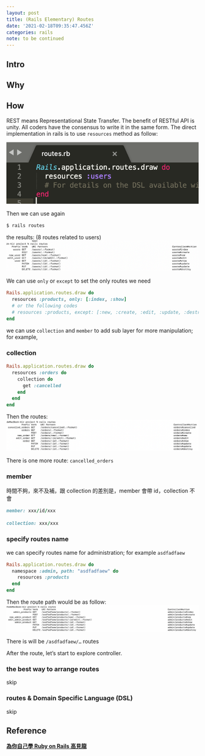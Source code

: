 ```yaml
---
layout: post
title: (Rails Elementary) Routes
date: '2021-02-18T09:35:47.456Z'
categories: rails
note: to be continued
---
```


## Intro

## Why

## How

REST means Representational State Transfer. The benefit of RESTful API is unity. All coders have the consensus to write it in the same form. The direct implementation in rails is to use `resources` method as follow:

<img src="/assets/img/1_qGzuUl1QZXrzLIrEjFjV1A.png" alt="">

Then we can use again

```bash
$ rails routes
```

the results: (8 routes related to users)
<img src="/assets/img/1__ZNgXbOxIkg0wSKGXm8aDCw.png" alt="">

We can use `only` or `except` to set the only routes we need

```ruby
Rails.application.routes.draw do  
  resources :products, only: [:index, :show]
  # or the following codes
  # resources :products, except: [:new, :create, :edit, :update, :destroy]
end
```

we can use `collection` and `member` to add sub layer for more manipulation; for example,

### collection

```ruby
Rails.application.routes.draw do  
  resources :orders do  
    collection do  
      get :cancelled  
    end  
  end  
end
```

Then the routes:
<img src="/assets/img/1_YTaNYTwb6aA41Ukylqj-og.png" alt="">

There is one more route: `cancelled_orders`

### member

時間不夠，來不及補，跟 collection 的差別是，member 會帶 id，collection 不會

```ruby
member: xxx/id/xxx

collection: xxx/xxx
```

### specify routes name

we can specify routes name for administration; for example `asdfadfaew`

```ruby
Rails.application.routes.draw do  
  namespace :admin, path: "asdfadfaew" do  
    resources :products  
  end
end
```

Then the route path would be as follow:
<img src="/assets/img/1_a0_F4MMPrazMJ8PGeD7CGg.png" alt="">

There is will be `/asdfadfaew/…` routes

After the route, let’s start to explore controller.

### the best way to arrange routes

skip

### routes & Domain Specific Language (DSL)

skip

## Reference

[**為你自己學 Ruby on Rails 高見龍**](https://railsbook.tw/)